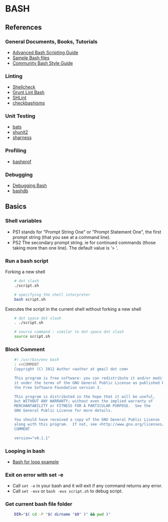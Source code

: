 BASH
====

References
----------
### General Documents, Books, Tutorials
* [Advanced Bash Scripting Guide][advanced_bash_scripting_guide]
* [Sample Bash files][sample_bash_files]
* [Community Bash Style Guide][community_bash_style_guide]

### Linting
* [Shellcheck][shellcheck]
* [Grunt Lint Bash][grunt_lint_bash]
* [SHLint][shlint]
* [checkbashisms][checkbashisms]

### Unit Testing
* [bats][bats]
* [shunit2][shunit2]
* [sharness][sharness]

### Profiling
* [bashprof][bashprof]

### Debugging
* [Debugging Bash][debugging_bash]
* [bashdb][bash_debugger]



Basics
------

### Shell variables

* PS1 stands for "Prompt String One" or "Prompt Statement One", the first prompt string (that you see at a command line).
* PS2 The secondary prompt string. ie for continued commands (those taking more than one line). The default value is ‘> ’.

### Run a bash script
Forking a new shell

```bash
    # dot slash
    ./script.sh

    # specifying the shell interpreter
    bash script.sh
```

Executes the script in the current shell without forking a new shell

```bash
    # dot space dot slash
    . ./script.sh

    # source command : similar to dot space dot slash
    source script.sh
```

### Block Comment

```bash
    #! /usr/bin/env bash
    : <<COMMENT
    Copyright (C) 2012 Author <author at gmail dot com>

    This program is free software: you can redistribute it and/or modify
    it under the terms of the GNU General Public License as published by
    the Free Software Foundation version 3.

    This program is distributed in the hope that it will be useful,
    but WITHOUT ANY WARRANTY; without even the implied warranty of
    MERCHANTABILITY or FITNESS FOR A PARTICULAR PURPOSE.  See the
    GNU General Public License for more details.

    You should have received a copy of the GNU General Public License
    along with this program.  If not, see <http://www.gnu.org/licenses/>.
    COMMENT

    version="v0.1.1"
```

### Looping in bash
* [Bash for loop example][bash_for_loop]


### Exit on error with set -e
* Call `set -e` in your bash and it will exit if any command returns any error.
* Call `set -evx` or `bash -evx script.sh` to debug script.

### Get current bash file folder

```bash
    DIR="$( cd -P "$( dirname "$0" )" && pwd )"
```




[advanced_bash_scripting_guide]: http://tldp.org/LDP/abs/html/
[sample_bash_files]: https://code.google.com/p/bashscripts/downloads/list
[bash_for_loop]: http://www.thegeekstuff.com/2011/07/bash-for-loop-examples/
[debugging_bash]: http://tldp.org/LDP/Bash-Beginners-Guide/html/sect_02_03.html
[bash_debugger]: http://bashdb.sourceforge.net/bashdb.html
[basic_operator]: http://www.tutorialspoint.com/unix/unix-basic-operators.htm
[shellcheck]: https://github.com/koalaman/shellcheck
[grunt_lint_bash]: https://www.npmjs.org/package/grunt-lint-bash
[shlint]:  https://github.com/duggan/shlint
[checkbashisms]: http://manpages.ubuntu.com/manpages/natty/man1/checkbashisms.1.html
[community_bash_style_guide]: https://github.com/azet/community_bash_style_guide/blob/master/README.md
[bashprof]: https://github.com/sstephenson/bashprof
[bats]: https://github.com/sstephenson/bats
[shunit2]: https://code.google.com/p/shunit2/
[sharness]: https://github.com/mlafeldt/sharness
